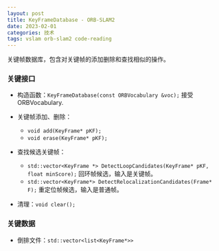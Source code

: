 ```yaml
---
layout: post
title: KeyFrameDatabase - ORB-SLAM2
date: 2023-02-01
categories: 技术
tags: vslam orb-slam2 code-reading
---
```


关键帧数据库，包含对关键帧的添加删除和查找相似的操作。

### 关键接口

- 构造函数：`KeyFrameDatabase(const ORBVocabulary &voc);`
  接受 ORBVocabulary.

- 关键帧添加、删除：
  - `void add(KeyFrame* pKF);`
  - `void erase(KeyFrame* pKF);`

- 查找候选关键帧：
  - `std::vector<KeyFrame *> DetectLoopCandidates(KeyFrame* pKF, float minScore);` 回环帧候选，输入是关键帧。
  - `std::vector<KeyFrame*> DetectRelocalizationCandidates(Frame* F);` 重定位帧候选，输入是普通帧。

- 清理：`void clear();`

### 关键数据

- 倒排文件：`std::vector<list<KeyFrame*>>`